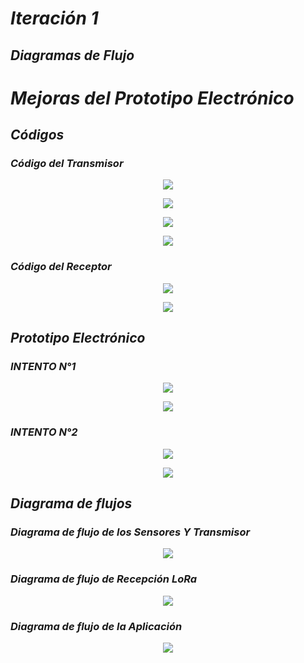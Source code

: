 # *Iteración 1*

## *Diagramas de Flujo*


# *Mejoras del Prototipo Electrónico*

## *Códigos*

### *Código del Transmisor*

<p align="center" float="left">  <img src="https://github.com/GreisyJhoana05/Grupo2-FdD/blob/main/FdD/Imagenes/Iteraci%C3%B3n-1-diagrama-de-flujo/TRANS1.png"/> </p>

<p align="center" float="left">  <img src="https://github.com/GreisyJhoana05/Grupo2-FdD/blob/main/FdD/Imagenes/Iteraci%C3%B3n-1-diagrama-de-flujo/TRANS2.png" /> </p>

<p align="center" float="left">  <img src="https://github.com/GreisyJhoana05/Grupo2-FdD/blob/main/FdD/Imagenes/Iteraci%C3%B3n-1-diagrama-de-flujo/TRANS3.png"  /> </p>

<p align="center" float="left">  <img src="https://github.com/GreisyJhoana05/Grupo2-FdD/blob/main/FdD/Imagenes/Iteraci%C3%B3n-1-diagrama-de-flujo/TRANS4.png"  /> </p>

### *Código del Receptor*

<p align="center" float="left">  <img src="https://github.com/GreisyJhoana05/Grupo2-FdD/blob/main/FdD/Imagenes/Iteraci%C3%B3n-1-diagrama-de-flujo/RECEPT1.png"/> </p>

<p align="center" float="left">  <img src="https://github.com/GreisyJhoana05/Grupo2-FdD/blob/main/FdD/Imagenes/Iteraci%C3%B3n-1-diagrama-de-flujo/RECEPT2.png"/> </p>

## *Prototipo Electrónico*

### *INTENTO N°1*

<p align="center" float="left">  <img src="https://github.com/GreisyJhoana05/Grupo2-FdD/blob/main/FdD/Imagenes/Iteraci%C3%B3n-1-diagrama-de-flujo/INTENTOA1.jpg"/> </p>

<p align="center" float="left">  <img src="https://github.com/GreisyJhoana05/Grupo2-FdD/blob/main/FdD/Imagenes/Iteraci%C3%B3n-1-diagrama-de-flujo/INTENTOA2.jpg""/> </p>

### *INTENTO N°2*

<p align="center" float="left">  <img src="https://github.com/GreisyJhoana05/Grupo2-FdD/blob/main/FdD/Imagenes/Iteraci%C3%B3n-1-diagrama-de-flujo/INTENTOB1.jpg""/> </p>

<p align="center" float="left">  <img src="https://github.com/GreisyJhoana05/Grupo2-FdD/blob/main/FdD/Imagenes/Iteraci%C3%B3n-1-diagrama-de-flujo/INTENTOB2.jpg""/> </p>

## *Diagrama de flujos*

### *Diagrama de flujo de los Sensores Y Transmisor*
<p align="center" float="left">  <img src="https://github.com/GreisyJhoana05/Grupo2-FdD/blob/main/FdD/Imagenes/Iteraci%C3%B3n-1-diagrama-de-flujo/FLUJORECEPT.png""/> </p>

### *Diagrama de flujo de Recepción LoRa*
<p align="center" float="left">  <img src="https://github.com/GreisyJhoana05/Grupo2-FdD/blob/main/FdD/Imagenes/Iteraci%C3%B3n-1-diagrama-de-flujo/FLUJORECEPT.png""/> </p>

### *Diagrama de flujo de la Aplicación*
<p align="center" float="left">  <img src="https://github.com/GreisyJhoana05/Grupo2-FdD/blob/main/FdD/Imagenes/Iteraci%C3%B3n-1-diagrama-de-flujo/FLUJORECEPT.png""/> </p>

